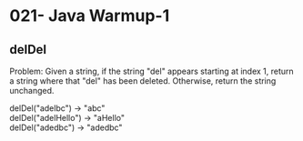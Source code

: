021- Java Warmup-1
=================


delDel
-------


Problem: 
Given a string, if the string "del" appears starting at index 1, return a string where that "del" has been deleted. Otherwise, return the string unchanged. 
>
delDel("adelbc") → "abc"  
delDel("adelHello") → "aHello"  
delDel("adedbc") → "adedbc"  

